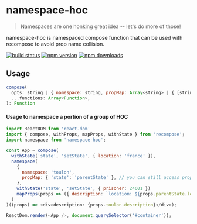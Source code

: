 # namespace-hoc

> Namespaces are one honking great idea -- let's do more of those!

namespace-hoc is namespaced compose function that can be used with recompose to avoid prop name collision. 

[![build status](https://img.shields.io/travis/Jephuff/namespace-hoc/master.svg?style=flat-square)](https://travis-ci.org/Jephuff/namespace-hoc)
[![npm version](https://img.shields.io/npm/v/namespace-hoc.svg?style=flat-square)](https://www.npmjs.com/package/namespace-hoc)
[![npm downloads](https://img.shields.io/npm/dm/namespace-hoc.svg?style=flat-square)](https://www.npmjs.com/package/namespace-hoc)

## Usage

```js
compose(
  opts: string | { namespace: string, propMap: Array<string> | { [string]: string } },
  ...functions: Array<Function>,
): Function
```

#### Usage to namespace a portion of a group of HOC

```js
import ReactDOM from 'react-dom'
import { compose, withProps, mapProps, withState } from 'recompose';
import namespace from 'namespace-hoc';

const App = compose(
  withState('state', 'setState', { location: 'france' }),
  namespace(
    {
      namespace: 'toulon',
      propMap: { 'state': 'parentState' }, // you can still access props passed in using a the propMap option that is a array of props you want passed in, or an object `{ key: alias }`
    },
    withState('state', 'setState', { prisoner: 24601 })
    mapProps(props => ({ description: `location: ${props.parentState.location}, prisoner: ${props.state.prisoner}` }))
  )
)((props) => <div>description: {props.toulon.description}</div>);

ReactDom.render(<App />, document.querySelector('#container'));
```
